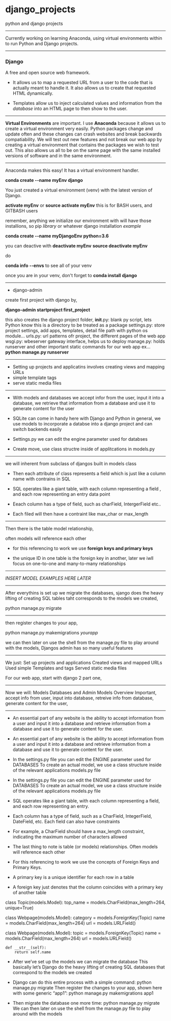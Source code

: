 # django_projects
python and django projects

---

Currently working on learning Anaconda, using virtual environments within to run Python and Django projects. 

---


### Django
A free and open source web framework. 
* It allows us to map a requested URL from a user to the code that is actually meant to handle it. It also allows us to create that requested HTML dynamically. 

* Templates allow us to inject calculated values and information from the _database_ into an HTML page to then show to the user. 

---

**Virtual Environments** are important. I use **Anaconda** because it allows us to create a virtual environment very easily. Python packages change and update often and these changes can crash websites and break backwards compatiability. We will test out new features and not break our web app by creating a virtual environment that contains the packages we wish to test out. This also allows us all to be on the same page with the same installed versions of software and in the same environment.

---

Anaconda makes this easy! It has a virtual environment handler. 

**conda create --name myEnv django**

You just created a virtual environment (venv) with the latest version of Django. 

**activate myEnv**
or
**source activate myEnv**
this is for BASH users, and GITBASH users

remember, anything we initialize our environment with will have those installions, so pip _library_ or whatever django installation
_example_

**conda create --name myDjangoEnv python=3.6**

you can deactive with 
**deactivate myEnv**
**source deactivate myEnv**

do 

**conda info --envs**
to see all of your venv

once you are in your venv, don't forget to 
**conda install django**

---

* django-admin

create first project with django by,

**django-admin startproject first_project**

this also creates the django project folder,
__init__.py: blank py script, lets Python know this is a directory to be treated as a package
settings.py: store project settings, add apps, templates, detail file path with python os module...
urls.py: url patterns ofr project, the different pages of the web app
wsgi.py: wbeserver gateway interface, helps us to deploy
manage.py: holds runserver and other important static commands for our web app
ex... **python manage.py runserver**

---

* Setting up projects and applicatins involves creating views and mapping URLs
* simple template tags
* serve static media files 

---

* With models and databases we accept infor from the user, input it into a database, 
we retrieve that information from a database and use it to generate content for the user

* SQLite can come in handy here with Django and Python in general, we use models to incorporate a databse into a django project and can switch backends easily

* Settings.py we can edit the engine parameter used for databses 

* Create move, use class structre inside of applitcations in models.py

---

we will inherent from subclass of djangos built in models class

* Then each attribute of class represents a field which is just like a column name with contrains in SQL 

* SQL operates like a giant table, with each column representing a field , and each row representing an entry data point 

* Eeach column has a type of field, such as charField, IntergerField etc..

* Each filed will then have a contraint like max_char or max_length

---

Then there is the table model relationship, 

often models will reference each other 

* for this referencing to work we use **foreign keys and primary keys**

* the unique ID in one table is the foreign key in another, later we iwll focus on one-to-one and many-to-many relationships 

---

_INSERT MODEL EXAMPLES HERE LATER_

---

After everythins is set up we migrate the databases, sjango does the heavy lifting of creating SQL tables taht corresponds to the models we created, 

python manage.py migrate

---

then register changes to your app, 

python manage.py makemigrations _yourapp_

we can then later on use the shell from the manage.py file to play around with the models, 
Djangos admin has so many useful features 

---

We just:
Set up projects and applications
Created views and mapped URLs
Used simple Templates and tags
Served static media files 

For our web app, start with django 2 part one, 

---

Now we will: 
Models Databases and Admin
Models Overview 
Important, accept info from user, input into database, retreive info from database, generate content 
for the user, 

---

* An essential part of any website is the ability to accept information from a user and input it into a database and retrieve information from a database and use it to generate content for the user.

* An essential part of any website is the ability to accept information from a user and input it into a database and retrieve information from a database and use it to generate content for the user.

* In the settings.py file you can edit the ENGINE parameter used for DATABASES
To create an actual model, we use a class structure inside of the relevant applications models.py file

* In the settings.py file you can edit the ENGINE parameter used for DATABASES
To create an actual model, we use a class structure inside of the relevant applications models.py file

* SQL operates like a giant table, with each column representing a field, and each row representing an entry.


* Each column has a type of field, such as a CharField, IntegerField, DateField, etc.
Each field can also have constraints


* For example, a CharField should have a max_length constraint, indicating the maximum number of characters allowed

* The last thing to note is table (or models) relationships.
Often models will reference each other

* For this referencing to work we use the concepts of Foreign Keys and Primary Keys.

* A primary key is a unique identifier for each row in a table

* A foreign key just denotes that the column coincides with a primary key of another table


class Topic(models.Model):
	top_name = models.CharField(max_length=264, unique=True)

class Webpage(models.Model):
	category = models.ForeignKey(Topic)
name = models.CharField(max_length=264)
	url = models.URLField()

class Webpage(models.Model):
	topic = models.ForeignKey(Topic)
name = models.CharField(max_length=264)
	url = models.URLField()

	def __str__(self):
		return self.name
    
    
* After we’ve set up the models we can migrate the database
This basically let’s Django do the heavy lifting of creating SQL databases that correspond to the models we created

* Django can do this entire process with a simple command:
python manage.py migrate 
Then register the changes to your app, shown here with some generic “app1”:
python manage.py makemigrations app1 
 

* Then migrate the database one more time:
python manage.py migrate 
We can then later on use the shell from the manage.py file to play around with the models

 

 





